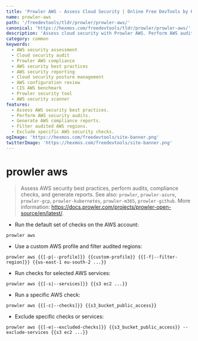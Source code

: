 ```yaml
---
title: 'Prowler AWS - Assess Cloud Security | Online Free DevTools by Hexmos'
name: prowler-aws
path: '/freedevtools/tldr/prowler/prowler-aws/'
canonical: 'https://hexmos.com/freedevtools/tldr/prowler/prowler-aws/'
description: 'Assess cloud security with Prowler AWS. Perform AWS audits, compliance checks, and generate security reports. Free online tool, no registration required.'
category: common
keywords:
  - AWS security assessment
  - Cloud security audit
  - Prowler AWS compliance
  - AWS security best practices
  - AWS security reporting
  - Cloud security posture management
  - AWS configuration review
  - CIS AWS benchmark
  - Prowler security tool
  - AWS security scanner
features:
  - Assess AWS security best practices.
  - Perform AWS security audits.
  - Generate AWS compliance reports.
  - Filter audited AWS regions.
  - Exclude specific AWS security checks.
ogImage: 'https://hexmos.com/freedevtools/site-banner.png'
twitterImage: 'https://hexmos.com/freedevtools/site-banner.png'
---
```


# prowler aws

> Assess AWS security best practices, perform audits, compliance checks, and generate reports.
> See also: `prowler`, `prowler-azure`, `prowler-gcp`, `prowler-kubernetes`, `prowler-m365`, `prowler-github`.
> More information: <https://docs.prowler.com/projects/prowler-open-source/en/latest/>.

- Run the default set of checks on the AWS account:

`prowler aws`

- Use a custom AWS profile and filter audited regions:

`prowler aws {{[-p|--profile]}} {{custom-profile}} {{[-f|--filter-region]}} {{us-east-1 eu-south-2 ...}}`

- Run checks for selected AWS services:

`prowler aws {{[-s|--services]}} {{s3 ec2 ...}}`

- Run a specific AWS check:

`prowler aws {{[-c|--checks]}} {{s3_bucket_public_access}}`

- Exclude specific checks or services:

`prowler aws {{[-e|--excluded-checks]}} {{s3_bucket_public_access}} --exclude-services {{s3 ec2 ...}}`
